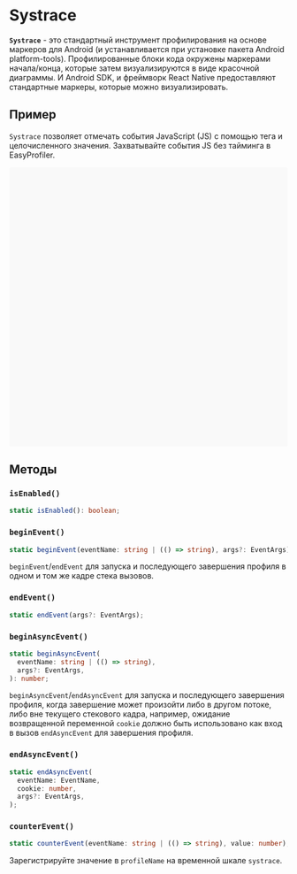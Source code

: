 # Systrace

**`Systrace`** - это стандартный инструмент профилирования на основе маркеров для Android (и устанавливается при установке пакета Android platform-tools). Профилированные блоки кода окружены маркерами начала/конца, которые затем визуализируются в виде красочной диаграммы. И Android SDK, и фреймворк React Native предоставляют стандартные маркеры, которые можно визуализировать.

## Пример

`Systrace` позволяет отмечать события JavaScript (JS) с помощью тега и целочисленного значения. Захватывайте события JS без тайминга в EasyProfiler.

<div data-snack-id="@bndby/systrace-example" data-snack-platform="web" data-snack-preview="true" data-snack-theme="light" style="overflow:hidden;background:#F9F9F9;border:1px solid var(--color-border);border-radius:4px;height:505px;width:100%"></div>

## Методы

### `isEnabled()`

```ts
static isEnabled(): boolean;
```

### `beginEvent()`

```ts
static beginEvent(eventName: string | (() => string), args?: EventArgs);
```

`beginEvent`/`endEvent` для запуска и последующего завершения профиля в одном и том же кадре стека вызовов.

### `endEvent()`

```ts
static endEvent(args?: EventArgs);
```

### `beginAsyncEvent()`

```ts
static beginAsyncEvent(
  eventName: string | (() => string),
  args?: EventArgs,
): number;
```

`beginAsyncEvent`/`endAsyncEvent` для запуска и последующего завершения профиля, когда завершение может произойти либо в другом потоке, либо вне текущего стекового кадра, например, ожидание возвращенной переменной `cookie` должно быть использовано как вход в вызов `endAsyncEvent` для завершения профиля.

### `endAsyncEvent()`

```ts
static endAsyncEvent(
  eventName: EventName,
  cookie: number,
  args?: EventArgs,
);
```

### `counterEvent()`

```ts
static counterEvent(eventName: string | (() => string), value: number);
```

Зарегистрируйте значение в `profileName` на временной шкале `systrace`.
